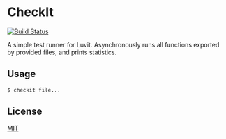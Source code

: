 CheckIt
=======

[![Build Status](https://secure.travis-ci.org/dvv/luvit-checkit.png)](http://travis-ci.org/dvv/luvit-checkit)

A simple test runner for Luvit. Asynchronously runs all functions exported by provided files, and prints statistics.

Usage
-----

```shell
$ checkit file...
```

License
-------

[MIT](luvit-checkit/license.txt)
